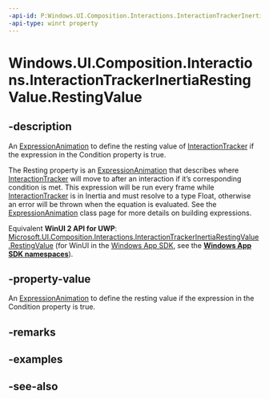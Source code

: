 ```yaml
---
-api-id: P:Windows.UI.Composition.Interactions.InteractionTrackerInertiaRestingValue.RestingValue
-api-type: winrt property
---
```


<!-- Property syntax
public Windows.UI.Composition.ExpressionAnimation RestingValue { get;  set; }
-->

# Windows.UI.Composition.Interactions.InteractionTrackerInertiaRestingValue.RestingValue

## -description
An [ExpressionAnimation](../windows.ui.composition/expressionanimation.md) to define the resting value of [InteractionTracker](interactiontracker.md) if the expression in the Condition property is true.

The Resting property is an [ExpressionAnimation](../windows.ui.composition/expressionanimation.md) that describes where [InteractionTracker](interactiontracker.md) will move to after an interaction if it’s corresponding condition is met. This expression will be run every frame while [InteractionTracker](interactiontracker.md) is in Inertia and must resolve to a type Float, otherwise an error will be thrown when the equation is evaluated. See the [ExpressionAnimation](../windows.ui.composition/expressionanimation.md) class page for more details on building expressions.

Equivalent **WinUI 2 API for UWP**: [Microsoft.UI.Composition.Interactions.InteractionTrackerInertiaRestingValue.RestingValue](/windows/winui/api/microsoft.ui.composition.interactions.interactiontrackerinertiarestingvalue.restingvalue) (for WinUI in the [Windows App SDK](/windows/apps/windows-app-sdk/), see the **[Windows App SDK namespaces](/windows/windows-app-sdk/api/winrt/)**).

## -property-value
An [ExpressionAnimation](../windows.ui.composition/expressionanimation.md) to define the resting value if the expression in the Condition property is true.

## -remarks

## -examples

## -see-also
